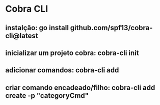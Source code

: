 ﻿# Cobra CLI
## instalção: go install github.com/spf13/cobra-cli@latest
## inicializar um projeto cobra: cobra-cli init
## adicionar comandos: cobra-cli add <nome do comando>
## criar comando encadeado/filho: cobra-cli add create -p "categoryCmd"